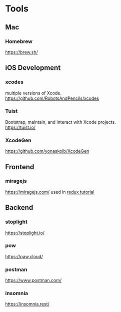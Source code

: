 # Tools

## Mac

### Homebrew
https://brew.sh/

## iOS Development

### xcodes
multiple versions of Xcode.   
https://github.com/RobotsAndPencils/xcodes

### Tuist
Bootstrap, maintain, and interact with Xcode projects.   
https://tuist.io/

### XcodeGen
https://github.com/yonaskolb/XcodeGen


## Frontend

### miragejs
https://miragejs.com/
used in [redux tutorial](https://redux.js.org/tutorials/essentials/part-5-async-logic)


## Backend

### stoplight
https://stoplight.io/

### pow
https://paw.cloud/

### postman
https://www.postman.com/

### insomnia
https://insomnia.rest/
